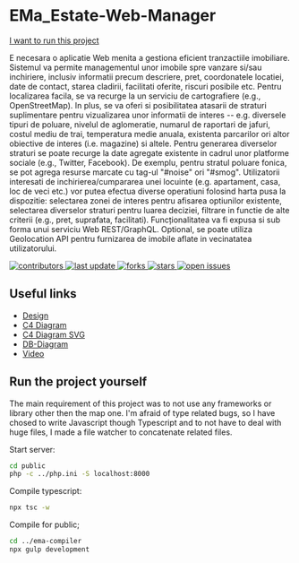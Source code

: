 
# EMa_Estate-Web-Manager
[I want to run this project](https://github.com/DeliTrbat/EMa_Estate-Web-Manager/releases/tag/v1.0.0)

E necesara o aplicatie Web menita a gestiona eficient tranzactiile imobiliare. Sistemul va permite managementul unor imobile spre vanzare si/sau inchiriere, inclusiv informatii precum descriere, pret, coordonatele locatiei, date de contact, starea cladirii, facilitati oferite, riscuri posibile etc. Pentru localizarea facila, se va recurge la un serviciu de cartografiere (e.g., OpenStreetMap). In plus, se va oferi si posibilitatea atasarii de straturi suplimentare pentru vizualizarea unor informatii de interes -- e.g. diversele tipuri de poluare, nivelul de aglomeratie, numarul de raportari de jafuri, costul mediu de trai, temperatura medie anuala, existenta parcarilor ori altor obiective de interes (i.e. magazine) si altele. Pentru generarea diverselor straturi se poate recurge la date agregate existente in cadrul unor platforme sociale (e.g., Twitter, Facebook). De exemplu, pentru stratul poluare fonica, se pot agrega resurse marcate cu tag-ul "#noise" ori "#smog". Utilizatorii interesati de inchirierea/cumpararea unei locuinte (e.g. apartament, casa, loc de veci etc.) vor putea efectua diverse operatiuni folosind harta pusa la dispozitie: selectarea zonei de interes pentru afisarea optiunilor existente, selectarea diverselor straturi pentru luarea deciziei, filtrare in functie de alte criterii (e.g., pret, suprafata, facilitati). Funcționalitatea va fi expusa si sub forma unui serviciu Web REST/GraphQL. Optional, se poate utiliza Geolocation API pentru furnizarea de imobile aflate in vecinatatea utilizatorului.

<!-- Badges -->
<p>
  <a href="https://github.com/DeliTrbat/EMa_Estate-Web-Manager/graphs/contributors">
    <img src="https://img.shields.io/github/contributors/DeliTrbat/EMa_Estate-Web-Manager" alt="contributors" />
  </a>
  <a href="">
    <img src="https://img.shields.io/github/last-commit/DeliTrbat/EMa_Estate-Web-Manager" alt="last update" />
  </a>
  <a href="https://github.com/DeliTrbat/EMa_Estate-Web-Manager/network/members">
    <img src="https://img.shields.io/github/forks/DeliTrbat/EMa_Estate-Web-Manager" alt="forks" />
  </a>
  <a href="https://github.com/DeliTrbat/EMa_Estate-Web-Manager/stargazers">
    <img src="https://img.shields.io/github/stars/DeliTrbat/EMa_Estate-Web-Manager" alt="stars" />
  </a>
  <a href="https://github.com/DeliTrbat/EMa_Estate-Web-Manager/issues/">
    <img src="https://img.shields.io/github/issues/DeliTrbat/EMa_Estate-Web-Manager" alt="open issues" />
  </a>
</p>

## Useful links
- [Design](https://www.figma.com/file/MgwuSLcZmdNURq57CIeqev/Page?node-id=0%3A1)
- [C4 Diagram](https://drive.google.com/file/d/1rgzeKE8oLMw3d9o57hZfLW9svb4mI4m4/view?usp=sharing)
- [C4 Diagram SVG](https://drive.google.com/file/d/1Cbz6OK1aGAnhhoCDQAUHgx9eqIh_58nO/view?usp=sharing)
- [DB-Diagram](https://drive.google.com/file/d/1PkayucyTL7Cpm0jkeUCr5ysG6UDfpLbO/view?usp=sharing)
- [Video](https://drive.google.com/file/d/13_dDVL2RQ56E4WFRpmhdV__JwOK_i1C3/view?usp=sharin)

## Run the project yourself
The main requirement of this project was to not use any frameworks or library other then the map one.
I'm afraid of type related bugs, so I have chosed to write Javascript though Typescript and to not have to deal with huge files, I made a file watcher to concatenate related files.

Start server:
```bash
cd public
php -c ../php.ini -S localhost:8000
```

Compile typescript:
```bash
npx tsc -w
```

Compile for public;

```bash
cd ../ema-compiler
npx gulp development
```
